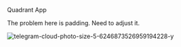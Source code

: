 Quadrant App

The problem here is padding. Need to adjust it.

![telegram-cloud-photo-size-5-6246873526959194228-y](https://github.com/user-attachments/assets/2d2610da-1a97-4afd-9807-ca341342cbb4)
